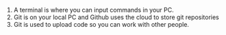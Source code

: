 1. A terminal is where you can input commands in your PC.
2. Git is on your local PC and Github uses the cloud to store git repositories
3. Git is used to upload code so you can work with other people.
